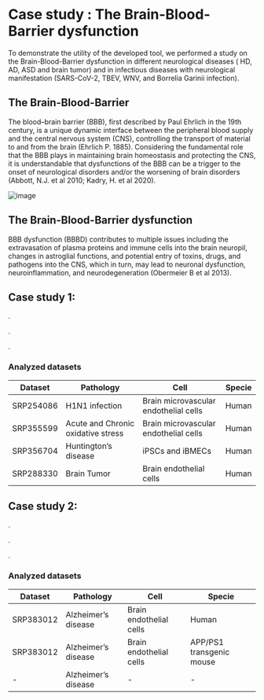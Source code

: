 # Case study : The Brain-Blood-Barrier dysfunction 

To demonstrate the utility of the developed tool, we performed a study on the Brain-Blood-Barrier dysfunction in different neurological diseases ( HD, AD, ASD and  brain tumor) and in infectious diseases with neurological manifestation (SARS-CoV-2, TBEV, WNV, and Borrelia Garinii infection).


## The Brain-Blood-Barrier 
The blood–brain barrier (BBB), first described by Paul Ehrlich in the 19th century, is a unique dynamic interface between the peripheral blood supply and the central nervous system (CNS), controlling the transport of material to and from the brain (Ehrlich P. 1885). Considering the fundamental role that the BBB plays in maintaining brain homeostasis and protecting the CNS, it is understandable that dysfunctions of the BBB can be a trigger to the onset of neurological disorders and/or the worsening of brain disorders (Abbott, N.J. et al 2010; Kadry, H. et al 2020).

![image](https://user-images.githubusercontent.com/73958439/187387516-14451512-5ac2-46d8-a14d-9170fe7c759f.png)


## The Brain-Blood-Barrier dysfunction
BBB dysfunction (BBBD) contributes to multiple issues including the extravasation of plasma proteins and immune cells into the brain neuropil, changes in astroglial functions, and potential entry of toxins, drugs, and pathogens into the CNS, which in turn, may lead to neuronal dysfunction, neuroinflammation, and neurodegeneration (Obermeier B et al 2013).

## Case study 1:
.

.

.

### Analyzed datasets

| Dataset  | Pathology | Cell | Specie | 
| ------------- | ------------- | ------------- | ------------- |
| SRP254086 |  H1N1 infection  |  Brain microvascular endothelial cells   | Human  |
| SRP355599   |   Acute and Chronic oxidative stress  | Brain microvascular endothelial cells   | Human  |
| SRP356704  |  Huntington’s disease | iPSCs and iBMECs  | Human  |
| SRP288330   |   Brain Tumor  | Brain endothelial cells   | Human  |

## Case study 2:
.

.

.

### Analyzed datasets
| Dataset  | Pathology | Cell | Specie | 
| ------------- | ------------- | ------------- | ------------- |
| SRP383012  |   Alzheimer’s disease | Brain endothelial cells  | Human  |
| SRP383012|   Alzheimer’s disease  | Brain endothelial cells | APP/PS1 transgenic mouse |
| -  |    Alzheimer’s disease  | -  | - |
